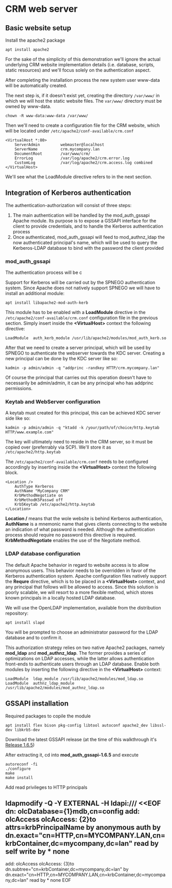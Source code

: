 # CRM web server

## Basic website setup
Install the apache2 package
```
apt install apache2
```

For the sake of the simplicity of this demonstration we'll ignore the actual underlying CRM website implementation details (i.e. database, scripts, static resources) and we'll focus solely on the authentication aspect.

After completing the installation process the new system user www-data will be automatically created. 

The next step is, if it doesn't exist yet, creating the directory `/var/www/` in which we will host the static website files.
The `var/www/` directory must be owned by www-data.

```
chown -R www-data:www-data /var/www/
```

Then we'll need to create a configuration file for the CRM website, which will be located under `/etc/apache2/conf-available/crm.conf`

```
<VirtualHost *:80>
    ServerAdmin         webmaster@localhost
    ServerName          crm.mycompany.lan
    DocumentRoot        /var/www/crm/
    ErrorLog            /var/log/apache2/crm.error.log
    CustomLog           /var/log/apache2/crm.access.log combined
</VirtualHost>
```

We'll see what the LoadModule directive refers to in the next section.

## Integration of Kerberos authentication

The authentication-authorization will consist of three steps:
1) The main authentication will be handled by the mod_auth_gssapi Apache module. Its purpose is to expose a GSSAPI interface for the client to provide credentials, and to handle the Kerberos authentication process
2) Once authenticated, mod_auth_gssapi will feed to mod_authnz_ldap the now authenticated principal's name, which will be used to query the Kerberos-LDAP database to bind with the password the client provided

### mod_auth_gssapi

The authentication process will be c

Support for Kerberos will be carried out by the SPNEGO authentication system.
Since Apache does not natively support SPNEGO we will have to install an additional module:
```
apt install libapache2-mod-auth-kerb
```
This module has to be enabled with a **LoadModule** directive in the `/etc/apache2/conf-available/crm.conf` configuration file in the previous section.
Simply insert inside the **\<VirtualHost\>** context the following directive:
```
LoadModule  auth_kerb_module /usr/lib/apache2/modules/mod_auth_kerb.so
```

After that we need to create a server principal, which will be used by SPNEGO to authenticate the webserver towards the KDC server.
Creating a new principal can be done by the KDC server like so:
```
kadmin -p admin/admin -q "addprinc -randkey HTTP/crm.mycompany.lan"
```

Of course the principal that carries out this operation doesn't have to necessarily be admin/admin, it can be any principal who has addprinc permissions.

### Keytab and WebServer configuration

A keytab must created for this principal, this can be achieved KDC server side like so:
```
kadmin -p admin/admin -q "ktadd -k /your/path/of/choice/http.keytab HTTP/www.example.com"
```

The key will ultimately need to reside in the CRM server, so it must be copied over (preferrably via SCP).
We'll store it as `/etc/apache2/http.keytab`


The `/etc/apache2/conf-available/crm.conf` needs to be configured accordingly by inserting inside the **\<VirtualHost\>** context the following block.
```
<Location />
    AuthType Kerberos
    AuthName "MyCompany CRM"
    KrbMethodNegotiate on
    KrbMethodK5Passwd off
    Krb5Keytab /etc/apache2/http.keytab
</Location>
```

**Location /** means that the wole website is behind Kerberos authentication, **AuthName** is a mnemonic name that gives clients connecting to the website an indication of what password is needed. Although the authentication process should require no password this directive is required. **KrbMethodNegotiate** enables the use of the Negotiate method.


### LDAP database configuration

The default Apache behavior in regard to website access is to allow anonymous users. This behavior needs to be overridden in favor of the Kerberos authentication system.
Apache configuration files natively support the **Requre** directive, which is to be placed in a **\<VirtualHost\>** context, and any principal that follows will be allowed to access.
Since this solution is poorly scalable, we will resort to a more flexible method, which stores known principals in a locally hosted LDAP database.

We will use the OpenLDAP implementation, available from the distribution repository:
```
apt install slapd
```
You will be prompted to choose an administrator password for the LDAP database and to confirm it.

This authorization strategy relies on two native Apache2 packages, namely **mod_ldap** and **mod_authnz_ldap**.
The former provides a series of optimizations on LDAP accesses, while the latter allows authentication front-ends to authenticate users through an LDAP database.
Enable both modules by inserting the following directive in the  **\<VirtualHost\>** context:

```
LoadModule  ldap_module /usr/lib/apache2/modules/mod_ldap.so
LoadModule  authnz_ldap_module /usr/lib/apache2/modules/mod_authnz_ldap.so
```

## GSSAPI installation
Required packages to copile the module
```
apt install flex bison pkg-config libtool autoconf apache2_dev libssl-dev libkrb5-dev
```
Download the latest GSSAPI release (at the time of this walkthrough it's [Release 1.6.5](https://github.com/gssapi/mod_auth_gssapi/releases/tag/v1.6.5))

After extracting it, cd into **mod_auth_gssapi-1.6.5** and execute
```
autoreconf -fi
./configure
make
make install
```



Add read privileges to HTTP principals

ldapmodify -Q -Y EXTERNAL -H ldapi:/// <<EOF
dn: olcDatabase={1}mdb,cn=config
add: olcAccess
olcAccess: {2}to attrs=krbPrincipalName
  by anonymous auth
  by dn.exact="cn=HTTP,cn=MYCOMPANY.LAN,cn=krbContainer,dc=mycompany,dc=lan" read
  by self write
  by * none
-
add: olcAccess
olcAccess: {3}to dn.subtree="cn=krbContainer,dc=mycompany,dc=lan"
  by dn.exact="cn=HTTP,cn=MYCOMPANY.LAN,cn=krbContainer,dc=mycompany,dc=lan" read
  by * none
EOF
